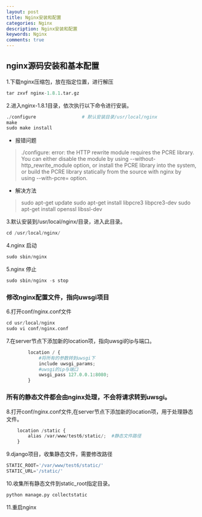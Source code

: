 ```yaml
---
layout: post
title: Nginx安装和配置
categories: Nginx
description: Nginx安装和配置
keywords: Nginx
comments: true
---
```


## nginx源码安装和基本配置

1.下载nginx压缩包，放在指定位置，进行解压
```python
tar zxvf nginx-1.8.1.tar.gz
```
2.进入nginx-1.8.1目录，依次执行以下命令进行安装。
```python
./configure                 # 默认安装目录/usr/local/nginx
make
sudo make install
```
* 报错问题
>./configure: error: the HTTP rewrite module requires the PCRE library.
You can either disable the module by using --without-http_rewrite_module
option, or install the PCRE library into the system, or build the PCRE library
statically from the source with nginx by using --with-pcre=<path> option.

* 解决方法
>sudo apt-get update
 sudo apt-get install libpcre3 libpcre3-dev
 sudo apt-get install openssl libssl-dev

3.默认安装到/usr/local/nginx/目录，进入此目录。
```python
cd /usr/local/nginx/
```
4.nginx 启动
```python
sudo sbin/nginx
```
5.nginx 停止
```python
sudo sbin/nginx -s stop
```

### 修改nginx配置文件，指向uwsgi项目

6.打开conf/nginx.conf文件
```python
cd usr/local/nginx
sudo vi conf/nginx.conf
```
7.在server节点下添加新的location项，指向uwsgi的ip与端口。
```python
        location / {
            #将所有的参数转到uwsgi下
            include uwsgi_params;
            #uwsgi的ip与端口
            uwsgi_pass 127.0.0.1:8080;
        }
```

### 所有的静态文件都会由nginx处理，不会将请求转到uwsgi。
8.打开conf/nginx.conf文件,在server节点下添加新的location项，用于处理静态文件。
```python
    location /static {
        alias /var/www/test6/static/;  #静态文件路径
    }
```

9.django项目，收集静态文件，需要修改路径
```python
STATIC_ROOT='/var/www/test6/static/'
STATIC_URL='/static/'
```

10.收集所有静态文件到static_root指定目录。
```python
python manage.py collectstatic
```
11.重启nginx
